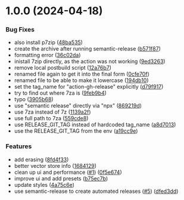 # 1.0.0 (2024-04-18)


### Bug Fixes

* also install p7zip ([48ba535](https://github.com/blib-la/vj/commit/48ba535f127c061d8190997f2334f81c9ff99601))
* create the archive after running semantic-release ([b571f87](https://github.com/blib-la/vj/commit/b571f87744de859bd7a99552654dd053bc114a91))
* formatting error ([36c02da](https://github.com/blib-la/vj/commit/36c02da1ec5d6290bf3aa21470f1348ab332abad))
* inistall 7zip directly, as the action was not working ([9ed3263](https://github.com/blib-la/vj/commit/9ed3263ecf17a4fd327057b9ea107111d738eefc))
* remove local postbuild script ([12a76b7](https://github.com/blib-la/vj/commit/12a76b7ec1c6f9219c057fb0c54ff38f255d0019))
* renamed file again to get it into the final form ([0cfe70f](https://github.com/blib-la/vj/commit/0cfe70fa3735a332442a1012070617531b103e95))
* renamed file to be able to make it lowercase ([194db10](https://github.com/blib-la/vj/commit/194db1040e9d2d5856c28eb161d0a787852dc082))
* set the tag_name for "action-gh-release" explicitly ([d79f917](https://github.com/blib-la/vj/commit/d79f917f1eb9a78f12f9cec28091e2f82d9aa555))
* try to find out where 7za is ([9feb9b4](https://github.com/blib-la/vj/commit/9feb9b42dd19106a342b6f2406bca6eead2d70cc))
* typo ([3905b68](https://github.com/blib-la/vj/commit/3905b681e157556947b6f0b2041b6bb7e8140a9d))
* use "semantic release" directly via "npx" ([869219d](https://github.com/blib-la/vj/commit/869219d062ddcb9243391b9d8a89aff83d220002))
* use 7za instead of 7z ([1139a2f](https://github.com/blib-la/vj/commit/1139a2ff920f50cfbdd66546218ff0a0ea4e8965))
* use full path to 7za ([559cde8](https://github.com/blib-la/vj/commit/559cde855ad5f6062774193823c17e13fbeddeea))
* use RELEASE_GIT_TAG instead of hardcoded tag_name ([a8d7013](https://github.com/blib-la/vj/commit/a8d70139ec6d50a58851e06d9167a6535515f296))
* use the RELEASE_GIT_TAG from the env ([a19cc9e](https://github.com/blib-la/vj/commit/a19cc9ed1057e46a4792383919ad27cf50a4f9e0))


### Features

* add erasing ([8fd4f33](https://github.com/blib-la/vj/commit/8fd4f3395bf1cea181e7ef6951434701d9ff31a7))
* better vector store info ([1684129](https://github.com/blib-la/vj/commit/16841293b1470f0f60d43763cf1d2f83b9907e53))
* clean up ui and performance ([#1](https://github.com/blib-la/vj/issues/1)) ([0f5e674](https://github.com/blib-la/vj/commit/0f5e674162ffb59159fef05c089819abefdcb02b))
* improve ui and add presets ([b75ec7b](https://github.com/blib-la/vj/commit/b75ec7bef3e46f5226a466fca509b6aa023dfd5e))
* update styles ([4a75c6e](https://github.com/blib-la/vj/commit/4a75c6e8ded6141881a398ace9461ff0591b6620))
* use semantic-release to create automated releases ([#5](https://github.com/blib-la/vj/issues/5)) ([dfed3dd](https://github.com/blib-la/vj/commit/dfed3dd13055a33906a15fe9356cabe8dea8793a))
